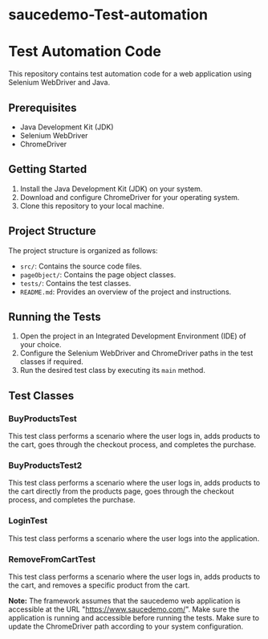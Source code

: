 # saucedemo-Test-automation
# Test Automation Code

This repository contains test automation code for a web application using Selenium WebDriver and Java.

## Prerequisites

- Java Development Kit (JDK)
- Selenium WebDriver
- ChromeDriver

## Getting Started

1. Install the Java Development Kit (JDK) on your system.
2. Download and configure ChromeDriver for your operating system.
3. Clone this repository to your local machine.

## Project Structure

The project structure is organized as follows:

- `src/`: Contains the source code files.
- `pageObject/`: Contains the page object classes.
- `tests/`: Contains the test classes.
- `README.md`: Provides an overview of the project and instructions.

## Running the Tests

1. Open the project in an Integrated Development Environment (IDE) of your choice.
2. Configure the Selenium WebDriver and ChromeDriver paths in the test classes if required.
3. Run the desired test class by executing its `main` method.

## Test Classes

### BuyProductsTest

This test class performs a scenario where the user logs in, adds products to the cart, goes through the checkout process, and completes the purchase.

### BuyProductsTest2

This test class performs a scenario where the user logs in, adds products to the cart directly from the products page, goes through the checkout process, and completes the purchase.

### LoginTest

This test class performs a scenario where the user logs into the application.

### RemoveFromCartTest

This test class performs a scenario where the user logs in, adds products to the cart, and removes a specific product from the cart.

**Note:** The framework assumes that the saucedemo web application is accessible at the URL "https://www.saucedemo.com/". Make sure the application is running and accessible before running the tests.
Make sure to update the ChromeDriver path according to your system configuration.

